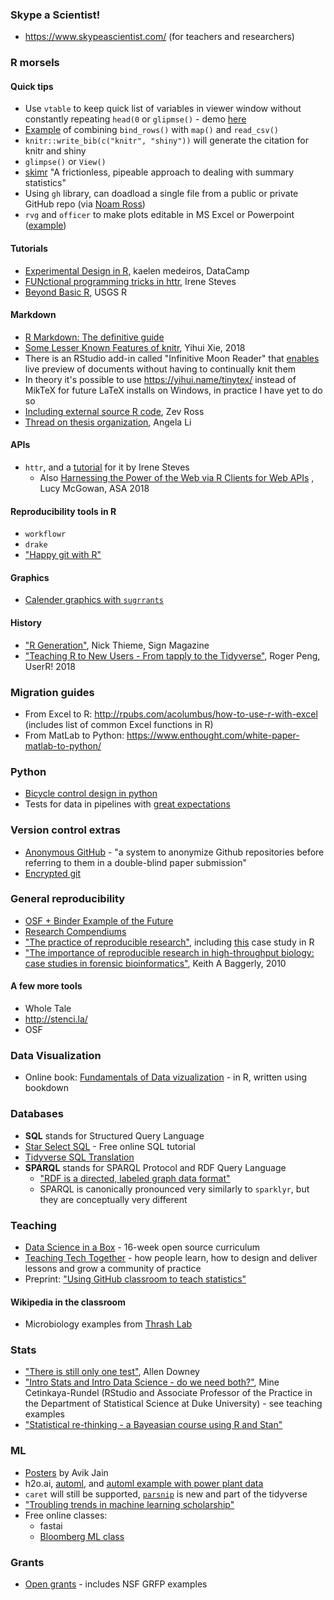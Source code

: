 ### Skype a Scientist!
- https://www.skypeascientist.com/ (for teachers and researchers)

### R morsels

#### Quick tips
- Use `vtable` to keep quick list of variables in viewer window without constantly repeating `head(0` or `glipmse()` - demo [here](https://threadreaderapp.com/thread/1060256367909326848.html)
- [Example](https://gist.github.com/cwickham/93c35206b577b350a57d21ed2e5bcef1) of combining `bind_rows()` with `map()` and `read_csv()`
- `knitr::write_bib(c("knitr", "shiny"))` will generate the citation for knitr and shiny
- `glimpse()` or `View()`
- [skimr](https://github.com/ropensci/skimr) "A frictionless, pipeable approach to dealing with summary statistics"
- Using `gh` library, can doadload a single file from a public or private GitHub repo (via [Noam Ross](https://twitter.com/noamross/status/1024682912384462848))
- `rvg` and `officer` to make plots editable in MS Excel or Powerpoint ([example](https://twitter.com/noamross/status/1027280341025939457?s=19))


#### Tutorials
- [Experimental Design in R](https://www.datacamp.com/courses/experimental-design-in-r), kaelen medeiros, DataCamp
- [FUNctional programming tricks in httr](https://irene.rbind.io/post/fun-prog-httr/), Irene Steves
- [Beyond Basic R](https://owi.usgs.gov/blog/intro-best-practices/), USGS R

#### Markdown
 
 - [R Markdown: The definitive guide](https://bookdown.org/yihui/rmarkdown/)
 - [Some Lesser Known Features of knitr](https://slides.yihui.name/2018-knitr-RaukR-Yihui-Xie.html#1), Yihui Xie, 2018
 - There is an RStudio add-in called "Infinitive Moon Reader" that [enables](https://slides.yihui.name/2018-knitr-RaukR-Yihui-Xie.html#11) live preview of documents without having to continually knit them 
 - In theory it's possible to use https://yihui.name/tinytex/ instead of MikTeX for future LaTeX installs on Windows, in practice I have yet to do so
 - [Including external source R code](http://zevross.com/blog/2014/07/09/making-use-of-external-r-code-in-knitr-and-r-markdown/), Zev Ross
 - [Thread on thesis organization](https://twitter.com/CivicAngela/status/1024469727274565633), Angela Li
 
#### APIs
- `httr`, and a [tutorial](https://irene.rbind.io/post/fun-prog-httr/) for it by Irene Steves
   - Also [Harnessing the Power of the Web via R Clients for Web APIs](https://www.lucymcgowan.com/talk/asa_joint_statistical_meeting_2018/) , Lucy McGowan, ASA 2018

#### Reproducibility tools in R
- `workflowr`
- `drake`
- ["Happy git with R"](http://happygitwithr.com/)

#### Graphics
 - [Calender graphics with `sugrrants`](https://github.com/earowang/sugrrants/blob/master/README.md)

#### History
- ["R Generation"](https://rss.onlinelibrary.wiley.com/doi/10.1111/j.1740-9713.2018.01169.x), Nick Thieme, Sign Magazine
- ["Teaching R to New Users - From tapply to the Tidyverse"](https://simplystatistics.org/2018/07/12/use-r-keynote-2018/), Roger Peng, UserR! 2018

### Migration guides
- From Excel to R: http://rpubs.com/acolumbus/how-to-use-r-with-excel  (includes list of common Excel functions in R) 
- From MatLab to Python: https://www.enthought.com/white-paper-matlab-to-python/ 

### Python
- [Bicycle control design in python](https://plot.ly/ipython-notebooks/bicycle-control-design/)
- Tests for data in pipelines with [great expectations](https://great-expectations.readthedocs.io/en/latest/intro.html#what-is-great-expectations)

### Version control extras
- [Anonymous GitHub](https://github.com/tdurieux/anonymous_github/) - "a system to anonymize Github repositories before referring to them in a double-blind paper submission"
- [Encrypted git](https://keybase.io/blog/encrypted-git-for-everyone#_)

### General reproducibility
- [OSF + Binder Example of the Future](https://osf.io/wr7an/)
- [Research Compendiums](https://research-compendium.science/)
- ["The practice of reproducible research"](https://www.practicereproducibleresearch.org), including [this](https://www.practicereproducibleresearch.org/case-studies/jmMagallanes.html) case study in R
- ["The importance of reproducible research in high-throughput biology: case studies in forensic bioinformatics"](https://youtu.be/7gYIs7uYbMo), Keith A Baggerly, 2010


#### A few more tools
- Whole Tale
- http://stenci.la/
- OSF

### Data Visualization
 - Online book: [Fundamentals of Data vizualization](https://serialmentor.com/dataviz/) - in R, written using bookdown

### Databases
 - **SQL** stands for Structured Query Language
  - [Star Select SQL](https://selectstarsql.com/) - Free online SQL tutorial 
  - [Tidyverse SQL Translation](https://dbplyr.tidyverse.org/articles/sql-translation.html)
 - **SPARQL** stands for SPARQL Protocol and RDF Query Language
   - ["RDF is a directed, labeled graph data format"](https://www.w3.org/TR/rdf-sparql-query/)
   - SPARQL is canonically pronounced very similarly to `sparklyr`, but they are conceptually very different
   
### Teaching
- [Data Science in a Box](https://rstudio-education.github.io/datascience-box/) - 16-week open source curriculum 
- [Teaching Tech Together](http://teachtogether.tech/en/) - how people learn, how to design and deliver lessons and grow a community of practice
- Preprint: ["Using GitHub classroom to teach statistics"](https://arxiv.org/abs/1811.02021) 

 #### Wikipedia in the classroom
  - Microbiology examples from [Thrash Lab](https://thethrashlab.com/education/)

   
### Stats
 - ["There is still only one test"](http://allendowney.blogspot.com/2016/06/there-is-still-only-one-test.html?m=1), Allen Downey
 - ["Intro Stats and Intro Data Science - do we need both?"](https://speakerdeck.com/minecr/intro-stats-and-intro-data-science-do-we-need-both?),  Mine Cetinkaya-Rundel (RStudio and Associate Professor of the Practice in the Department of Statistical Science at Duke University)   - see teaching examples
 - ["Statistical re-thinking - a Bayeasian course using R and Stan"](https://github.com/rmcelreath/statrethinking_winter2019/blob/master/README.md)
   
### ML   
- [Posters](https://github.com/Avik-Jain/100-Days-Of-ML-Code/blob/master/README.md) by Avik Jain
- h2o.ai, [automl](http://docs.h2o.ai/h2o/latest-stable/h2o-docs/automl.html), and  [automl example with power plant data](https://github.com/h2oai/h2o-tutorials/blob/master/h2o-world-2017/automl/R/automl_regression_powerplant_output.Rmd )
- `caret` will still be supported, [`parsnip`](https://www.tidyverse.org/articles/2018/11/parsnip-0-0-1/) is new and part of the tidyverse
- ["Troubling trends in machine learning scholarship"](http://approximatelycorrect.com/2018/07/10/troubling-trends-in-machine-learning-scholarship/)
- Free online classes:
  - fastai
  - [Bloomberg ML class](https://bloomberg.github.io/foml/#lectures)
  
 ### Grants
  - [Open grants](https://www.ogrants.org/) - includes NSF GRFP examples
  
 


